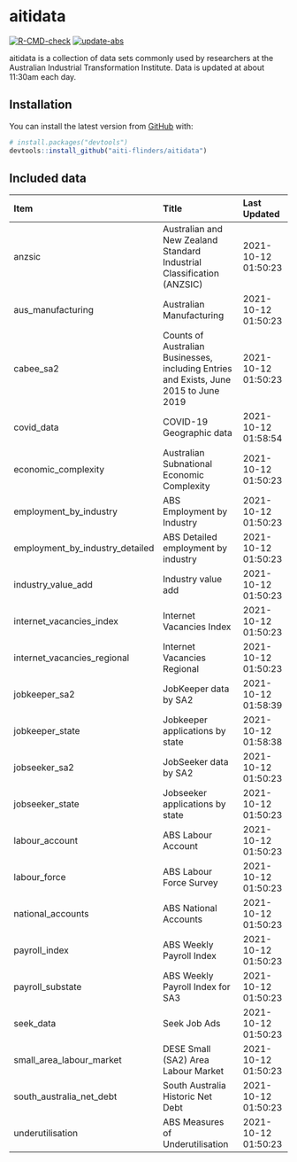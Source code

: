
<!-- README.md is generated from README.Rmd. Please edit that file -->

# aitidata

<!-- badges: start -->

[![R-CMD-check](https://github.com/aiti-flinders/aitidata/actions/workflows/R-CMD-check.yaml/badge.svg)](https://github.com/aiti-flinders/aitidata/actions/workflows/R-CMD-check.yaml)
[![update-abs](https://github.com/aiti-flinders/aitidata/workflows/update-abs/badge.svg)](https://github.com/aiti-flinders/aitidata/actions)
<!-- badges: end -->

aitidata is a collection of data sets commonly used by researchers at
the Australian Industrial Transformation Institute. Data is updated at
about 11:30am each day.

## Installation

You can install the latest version from [GitHub](https://github.com/)
with:

``` r
# install.packages("devtools")
devtools::install_github("aiti-flinders/aitidata")
```

## Included data

| Item                               | Title                                                                                 | Last Updated        |
| :--------------------------------- | :------------------------------------------------------------------------------------ | :------------------ |
| anzsic                             | Australian and New Zealand Standard Industrial Classification (ANZSIC)                | 2021-10-12 01:50:23 |
| aus\_manufacturing                 | Australian Manufacturing                                                              | 2021-10-12 01:50:23 |
| cabee\_sa2                         | Counts of Australian Businesses, including Entries and Exists, June 2015 to June 2019 | 2021-10-12 01:50:23 |
| covid\_data                        | COVID-19 Geographic data                                                              | 2021-10-12 01:58:54 |
| economic\_complexity               | Australian Subnational Economic Complexity                                            | 2021-10-12 01:50:23 |
| employment\_by\_industry           | ABS Employment by Industry                                                            | 2021-10-12 01:50:23 |
| employment\_by\_industry\_detailed | ABS Detailed employment by industry                                                   | 2021-10-12 01:50:23 |
| industry\_value\_add               | Industry value add                                                                    | 2021-10-12 01:50:23 |
| internet\_vacancies\_index         | Internet Vacancies Index                                                              | 2021-10-12 01:50:23 |
| internet\_vacancies\_regional      | Internet Vacancies Regional                                                           | 2021-10-12 01:50:23 |
| jobkeeper\_sa2                     | JobKeeper data by SA2                                                                 | 2021-10-12 01:58:39 |
| jobkeeper\_state                   | Jobkeeper applications by state                                                       | 2021-10-12 01:58:38 |
| jobseeker\_sa2                     | JobSeeker data by SA2                                                                 | 2021-10-12 01:50:23 |
| jobseeker\_state                   | Jobseeker applications by state                                                       | 2021-10-12 01:50:23 |
| labour\_account                    | ABS Labour Account                                                                    | 2021-10-12 01:50:23 |
| labour\_force                      | ABS Labour Force Survey                                                               | 2021-10-12 01:50:23 |
| national\_accounts                 | ABS National Accounts                                                                 | 2021-10-12 01:50:23 |
| payroll\_index                     | ABS Weekly Payroll Index                                                              | 2021-10-12 01:50:23 |
| payroll\_substate                  | ABS Weekly Payroll Index for SA3                                                      | 2021-10-12 01:50:23 |
| seek\_data                         | Seek Job Ads                                                                          | 2021-10-12 01:50:23 |
| small\_area\_labour\_market        | DESE Small (SA2) Area Labour Market                                                   | 2021-10-12 01:50:23 |
| south\_australia\_net\_debt        | South Australia Historic Net Debt                                                     | 2021-10-12 01:50:23 |
| underutilisation                   | ABS Measures of Underutilisation                                                      | 2021-10-12 01:50:23 |
